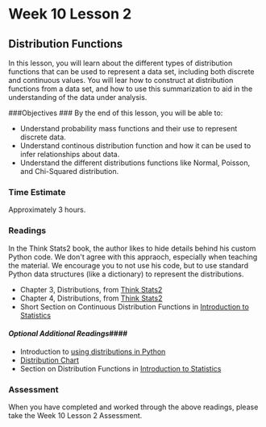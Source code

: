 # Week 10 Lesson 2 #

## Distribution Functions ##

In this lesson, you will learn about the different types of distribution
functions that can be used to represent a data set, including both
discrete and continuous values. You will lear how to construct at
distribution functions from a data set, and how to use this
summarization to aid in the understanding of the data under analysis.


###Objectives ###
By the end of this lesson, you will be able to:

- Understand probability mass functions and their use to represent discrete data.
- Understand continous distribution function and how it can be used to infer relationships about data.
- Understand the different distributions functions like Normal, Poisson, and Chi-Squared distribution.

### Time Estimate ###

Approximately 3 hours.

### Readings ####

In the Think Stats2 book, the author likes to hide details behind his
custom Python code. We don't agree with this appraoch, especially when
teaching the material. We encourage you to not use his code, but to use
standard Python data structures (like a dictionary) to represent the
distributions.

- Chapter 3, Distributions, from [Think Stats2](http://www.greenteapress.com/thinkstats2/html/thinkstats2003.html)
- Chapter 4, Distributions, from [Think Stats2](http://www.greenteapress.com/thinkstats2/html/thinkstats2003.html)
- Short Section on Continuous Distribution Functions in [Introduction to Statistics](http://work.thaslwanter.at/Stats/html/statsDistributions.html#continuous-distribution-functions)

#### *Optional Additional Readings*####

- Introduction to [using distributions in Python](https://oneau.wordpress.com/2011/02/28/simple-statistics-with-scipy/)
- [Distribution Chart](http://www.johndcook.com/blog/distribution_chart/)
- Section on Distribution Functions in [Introduction to Statistics](http://work.thaslwanter.at/Stats/html/statsDistributions.html#distribution-functions)

### Assessment ###

When you have completed and worked through the above readings, please take the Week 10 Lesson 2 Assessment.
